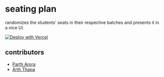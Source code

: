 # seating plan
randomizes the students' seats in their respective batches and presents it in a nice UI.

[![Deploy with Vercel](https://vercel.com/button)](https://vercel.com/new/clone?repository-url=https%3A%2F%2Fgithub.com%2FSST-OSS%2Fseating%2Ftree%2Fmain%2Fclient&env=REACT_APP_apiKey,REACT_APP_authDomain,REACT_APP_projectId,REACT_APP_storageBucket,REACT_APP_messagingSenderId,REACT_APP_appIdREACT_APP_measurementId&project-name=sst-seating)

## contributors
- [Parth Arora](https://github.com/partharora1610)
- [Arth Thapa](https://github.com/probablyarth)